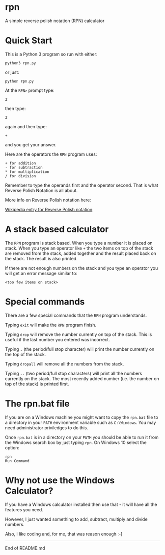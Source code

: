 # rpn

A simple reverse polish notation (RPN) calculator

# Quick Start

This is a Python 3 program so run with either:

```
python3 rpn.py
```

or just:

```
python rpn.py
```

At the `RPN>` prompt type:

```
2
```

then type:

```
2
```

again and then type:

```
+
```

and you get your answer.

Here are the operators the `RPN` program uses:

```
+ for addition
- for subtraction
* for multiplication
/ for division
```

Remember to type the operands first and the operator second.  That is what Reverse
Polish Notation is all about.

More info on Reverse Polish notation here:

[Wikipedia entry for Reverse Polish notation](https://en.wikipedia.org/wiki/Reverse_Polish_notation)

# A stack based calculator

The `RPN` program is stack based.  When you type a number it is placed on stack.
When you type an operator like `+` the two items on top of the stack are removed from
the stack, added together and the result placed back on the stack.  The result is
also printed.

If there are not enough numbers on the stack and you type an operator you
will get an error message similar to:

```
<too few items on stack>
```

# Special commands

There are a few special commands that the `RPN` program understands.

Typing `exit` will make the `RPN` program finish.

Typing `drop` will remove the number currently on top of the stack.  This is useful
if the last number you entered was incorrect.

Typing `.` (the period/full stop character) will print the number currently
on the top of the stack.

Typing `dropall` will remove all the numbers from the stack.  

Typing `..` (two period/full stop characters) will print all the numbers currently
on the stack.  The most recently added number (i.e. the number on top of the stack) is
printed first.

# The rpn.bat file

If you are on a Windows machine you might want to copy the `rpn.bat` file
to a directory in your `PATH` environment variable such
as `C:\Windows`.  You may need administrator priviledges to do this.

Once `rpn.bat` is in a directory on your `PATH` you should be able
to run it from the  Windows search box by just typing `rpn`.  On
Windows 10 select the option:

```
rpn
Run Command
```

# Why not use the Windows Calculator?

If you have a Windows calculator installed then use that - it will have
all the features you need.

However, I just wanted something to add, subtract, multiply and divide numbers.

Also, I like coding and, for me, that was reason enough :-]

-------------------------------------

End of README.md
